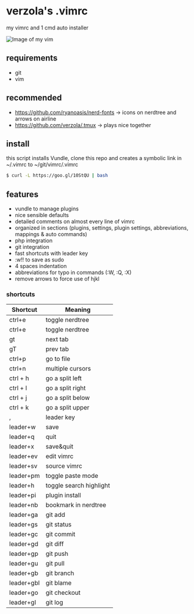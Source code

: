 # verzola's .vimrc
my vimrc and 1 cmd auto installer

![Image of my vim](https://raw.githubusercontent.com/verzola/.vimrc/master/vimux.png)

## requirements
- git
- vim

## recommended
- https://github.com/ryanoasis/nerd-fonts -> icons on nerdtree and arrows on airline
- https://github.com/verzola/.tmux -> plays nice together

## install
this script installs Vundle, clone this repo and creates a symbolic link in ~/.vimrc to ~/git/vimrc/.vimrc
```sh
$ curl -L https://goo.gl/10StQU | bash
```

## features
- vundle to manage plugins
- nice sensible defaults
- detailed comments on almost every line of vimrc
- organized in sections (plugins, settings, plugin settings, abbreviations, mappings & auto commands)
- php integration
- git integration
- fast shortcuts with leader key
- :w!! to save as sudo
- 4 spaces indentation
- abbreviations for typo in commands (:W, :Q, :X)
- remove arrows to force use of hjkl

### shortcuts
| Shortcut  |     Meaning     |
|-----------|-----------------|
| ctrl+e    | toggle nerdtree |
| ctrl+e    | toggle nerdtree |
| gt        | next tab        |
| gT        | prev tab        |
| ctrl+p    | go to file      |
| ctrl+n    | multiple cursors|
| ctrl + h  | go a split left |
| ctrl + l  | go a split right|
| ctrl + j  | go a split below|
| ctrl + k  | go a split upper|
| ,         | leader key      |
| leader+w  | save            |
| leader+q  | quit            |
| leader+x  | save&quit       |
| leader+ev | edit vimrc      |
| leader+sv | source vimrc    |
| leader+pm | toggle paste mode |
| leader+h  | toggle search highlight |
| leader+pi | plugin install  |
| leader+nb | bookmark in nerdtree |
| leader+ga | git add         |
| leader+gs | git status      |
| leader+gc | git commit      |
| leader+gd | git diff        |
| leader+gp | git push        |
| leader+gu | git pull        |
| leader+gb | git branch      |
| leader+gbl| git blame       |
| leader+go | git checkout    |
| leader+gl | git log         |
